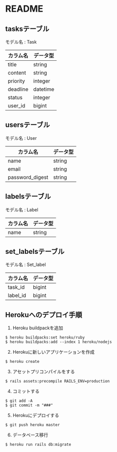 # README

## tasksテーブル
モデル名 : Task

|カラム名|データ型|
|----|----|
|title|string|
|content|string|
|priority|integer|
|deadline|datetime|
|status|integer|
|user_id|bigint|

## usersテーブル
モデル名 : User

|カラム名|データ型|
|----|----|
|name|string|
|email|string|
|password_digest|string|

## labelsテーブル
モデル名 : Label

|カラム名|データ型|
|----|----|
|name|string|

## set_labelsテーブル
モデル名 : Set_label

|カラム名|データ型|
|----|----|
|task_id|bigint|
|label_id|bigint|

## Herokuへのデプロイ手順

1. Heroku buildpackを追加
```
$ heroku buildpacks:set heroku/ruby
$ heroku buildpacks:add --index 1 heroku/nodejs
```
2. Herokuに新しいアプリケーションを作成
```
$ heroku create
```
3. アセットプリコンパイルをする
```
$ rails assets:precompile RAILS_ENV=production
```
4. コミットする
```
$ git add -A
$ git commit -m "###"
```
5. Herokuにデプロイする
```
$ git push heroku master
```
6. データベース移行
```
$ heroku run rails db:migrate
```